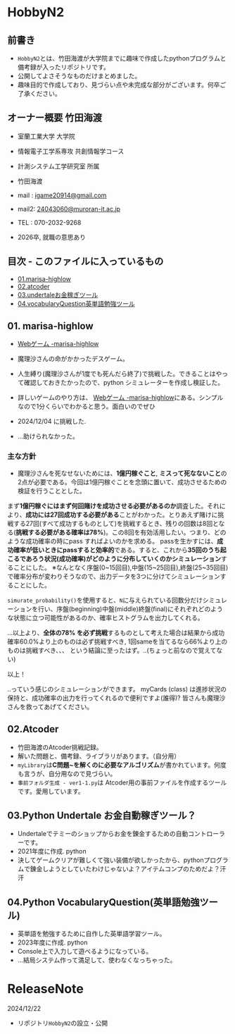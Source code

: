 # HobbyN2 

## 前書き
- `HobbyN2`とは、竹田海渡が大学院までに趣味で作成したpythonプログラムと備考録が入ったリポジトリです。
- 公開してよさそうなものだけまとめました。
- 趣味目的で作成しており、見づらい点や未完成な部分がございます。何卒ご了承ください。

## オーナー概要 竹田海渡
- 室蘭工業大学 大学院  
- 情報電子工学系専攻 共創情報学コース
- 計測システム工学研究室 所属
- 竹田海渡
- mail : igame20914@gmail.com
- mail2: 24043060@muroran-it.ac.jp
- TEL : 070-2032-9268 

- 2026卒, 就職の意思あり

## 目次 - このファイルに入っているもの
- [01.marisa-highlow](#01-marisa-highlow)
- [02.atcoder](#02atcoder)
- [03.undertaleお金稼ぎツール](#03python-undertale-お金自動稼ぎツール)
- [04.vocabularyQuestion英単語勉強ツール](#04python-vocabularyquestion英単語勉強ツール)

## 01. marisa-highlow

- [Webゲーム -marisa-highlow](https://sairoutine.github.io/MARISA-HighLow/public/)
- 魔理沙さんの命がかかったデスゲーム。
- 人生縛り(魔理沙さんが1度でも死んだら終了)で挑戦した。できることはやって確認しておきたかったので、python シミュレーターを作成し検証した。
- 詳しいゲームのやり方は、 [Webゲーム -marisa-highlow](https://sairoutine.github.io/MARISA-HighLow/public/)にある。シンプルなので1分くらいでわかると思う。面白いのでぜひ

- 2024/12/04 に挑戦した. 
- ...助けられなかった。

### 主な方針
- 魔理沙さんを死なせないためには、**1億円稼ぐこと**, **ミスって死なないこと**の2点が必要である。今回は1億円稼ぐことを念頭に置いて、成功させるための検証を行うこととした。

まず**1億円稼ぐにはまず何回賭けを成功させる必要があるのか**調査した。それにより、**成功には27回成功する必要がある**ことがわかった。とりあえず賭けに挑戦する27回(すべて成功するものとして)を挑戦するとき、残りの回数は8回となる(**挑戦する必要がある確率は78%**)。この8回を有効活用したい。つまり、どのような成功確率の時にpass すればよいのかを求める。
passを生かすには、**成功確率が低いときにpassすると効率的**である。すると、これから**35回のうち起こるであろう状況(成功確率)がどのように分布していくのかシミュレーション**することにした。
※なんとなく序盤(0~15回目),中盤(15~25回目),終盤(25~35回目)で確率分布が変わりそうなので、出力データを3つに分けてシミュレーションすることにした。

`simurate_probability()`を使用すると、`N`に与えられている回数分だけシミュレーションを行い、序盤(beginning)中盤(middle)終盤(final)にそれぞれどのような状態に立つ可能性があるのか、確率ヒストグラムを出力してくれる。

...以上より、**全体の78% を必ず挑戦**するものとして考えた場合は結果から成功確率60.0%より上のものは必ず挑戦すべき, 1回sameを当てるなら66%より上のものは挑戦すべき、、、
という結論に至ったはず。..(ちょっと前なので覚えてない)

以上！

..っていう感じのシミュレーションができます。
myCards (class) は進捗状況の保持と、成功確率の出力を行ってくれるので便利ですよ(誰得)?
皆さんも魔理沙さんを救ってあげてください。

## 02.Atcoder

- 竹田海渡のAtcoder挑戦記録。
- 解いた問題と、備考録、ライブラリがあります。（自分用）
- `myLibrary`は**C問題~を解くのに必要なアルゴリズム**が書かれています。何度も言うが、自分用なので見づらい。
- `事前フォルダ生成 - ver1-1.py`は Atcoder用の事前ファイルを作成するツールです。愛用しています。

## 03.Python Undertale お金自動稼ぎツール？

- Undertaleでテミーのショップからお金を錬金するための自動コントローラーです。
- 2021年度に作成. python
- 決してゲームクリアが難しくて強い装備が欲しかったから、pythonプログラムで錬金しようとしていたわけじゃないよ？アイテムコンプのためだよ？汗汗

## 04.Python VocabularyQuestion(英単語勉強ツール)

- 英単語を勉強するために自作した英単語学習ツール。
- 2023年度に作成. python
- Console上で入力して遊べるようになっている。
- ...結局システム作って満足して、使わなくなっちゃった。


# ReleaseNote
2024/12/22
- リポジトリ`HobbyN2`の設立・公開
